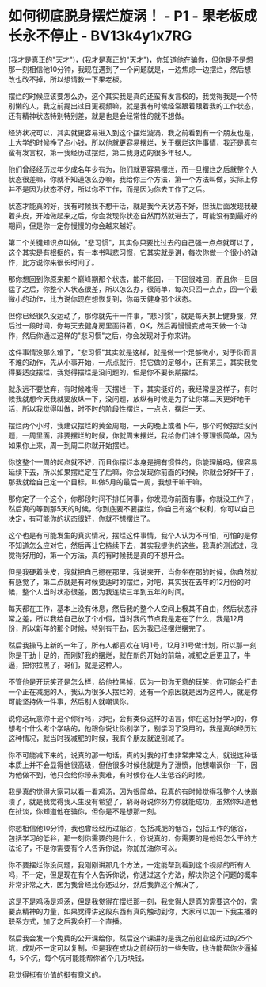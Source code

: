 # 如何彻底脱身摆烂旋涡！ - P1 - 果老板成长永不停止 - BV13k4y1x7RG

(我才是真正的"天才")，(我才是真正的"天才")，你知道他在骗你，但你是不是想那一刻相信他10分钟，我现在遇到了一个问题就是，一边焦虑一边摆烂，然后想改也改不掉，所以想请教一下果老板。

摆烂的时候应该要怎么办，这个其实我是真的还蛮有发言权的，我觉得我是一个特别懒的人，我之前提出过日更视频嘛，就是我有时候经常跟着跟着我的工作状态，还有精神状态特别特别差，就是也是会经常性的就不想做。

经济状况可以，其实就更容易进入到这个摆烂漩涡，我之前看到有一个朋友也是，上大学的时候挣了点小钱，所以他就更容易摆烂，关于摆烂这件事情，我还是真有蛮有发言权，第一我经历过摆烂，第二我身边的很多年轻人。

他们曾经经历过年少成名年少有为，他们就更容易摆烂，而一旦摆烂之后就整个人状态很差嘛，你就不知道怎么办嘛，我给你三个方法，第一个方法叫做，实际上你并不是因为状态不好，所以你不工作，而是因为你去工作了之后。

状态才能真的好，我有时候我不想干活，就是我今天状态不好，但我后面发现我硬着头皮，开始做起来之后，你会发现你状态自然而然就进去了，可能没有到最好的期间，但是你一定你慢慢的你会越来越好。

第二个关键知识点叫做，"悲习惯"，其实你只要比过去的自己强一点点就可以了，这个其实是有根据的，有一本书叫悲习惯，它其实就是讲，每次你做一个很小的动作，比方说你来很长时间了。

那你想回到你原来那个巅峰期那个状态，能不能回，一下回很难回，而且你一旦回猛了之后，你整个人状态很差，所以怎么办，很简单，每次只回一点点，回一个最微小的动作，比方说你现在想恢复到，你每天健身那个状态。

但你已经很久没运动了，那你就先干一件事，"悲习惯"，就是每天换上健身服，然后过一段时间，你每天去健身房里面待着，OK，然后再慢慢变成每天做一个动作，然后你通过这样的"悲习惯"之后，你会发现对于你来讲。

这件事情没那么难了，"悲习惯"其实就是这样，就是做一个足够微小，对于你而言不难的动作，先从小事开始，一点点就行，把它做的足够小，还有第三，其实我觉得要适度摆烂，我觉得摆烂是没问题的，但是你不要长期摆烂。

就永远不要放弃，有时候难得一天摆烂一下，其实挺好的，我经常是这样子，有时候我就想今天我就要放纵一下，没问题，放纵有时候是为了让你第二天更好地干活，所以我觉得叫做，时不时的阶段性摆烂，一点点，摆烂一天。

摆烂两个小时，我建议摆烂的黄金周期，一天的晚上或者下午，那个时候摆烂没问题，一周里面，非要摆烂的时候，你就周末摆烂，我给你们讲个原理很简单，因为如果你上来，周一到周二你就开始摆烂。

你这整个一周的起点就不好，而且你摆烂本身是拥有惯性的，你能理解吗，很容易延续下去，所以如果摆烂定在了后嘛，你会发现你前面的时候，你就会好好干了，那我就给自己定一个目标，叫做5月的最后一周，我想干嘛干嘛。

那你定了一个这个，你那段时间不排任何事，你发现你前面有事，你就没工作了，然后真的等到那5天的时候，你到底要不要摆烂，你自己有这个权利，你可以自己决定，有可能你的状态很好，你就不想摆烂了。

这个也是有可能发生的真实情况，摆烂这件事情，我个人认为不可怕，可怕的是你不知道怎么应对它，然后再让它持续下去，其实我提供的这些，我真的测试过，我觉得好用的，第一个方法，真的有时候我是真的不想开会。

但是我硬着头皮，我就把自己摁在那里，我说来开，当你坐在那的时候，你自然就有感觉了，第二点就是有时候要适时的摆烂，对吧，其实我在去年的12月份的时候，整个人当时状态很差，因为我连续三年到五年的时间。

每天都在工作，基本上没有休息，然后我的整个人空间上极其不自由，然后状态非常之差，所以我给自己放了个小假，当时我的节点我是定在了什么，我是12月份，所以新年的那个时候，特别有干劲，因为我已经摆烂摆完了。

然后我操马上新的一年了，所有人都喜欢在1月1号，12月31号做计划，所以那一刻你是干劲十足的，而刚好我的摆烂，就在新的开始的前端，减肥之后更丑了，牛逼，把你拉黑了，哥们，就是这种人。

不管他是开玩笑还是怎么样，给他拉黑掉，因为一句你无意的玩笑，你可能会打击一个正在减肥的人，我认为很多人摆烂的，还有一个原因就是因为这种人，就是你可能坚持做一件事，然后别人就嘲讽你。

说你这玩意你干这个你行吗，对吧，会有类似这样的语言，你在这好好学习的，你想考个什么考个学啥的，他跟你说让你别学了，别学习了没用的，我是真的经历过这种情况，就当时我减肥的时候，我有个朋友就说别减了。

你不可能减下来的，说真的那一句话，真的对我的打击非常非常之大，就说这种话本质上并不会显得他很高级，但他很多时候他就是为了泄愤，他想嘲讽你一下，因为他做不到，他只会给你带来责难，有时候你在人生低谷的时候。

我是真的觉得大家可以看一看鸡汤，因为很简单，我真的有时候觉得我整个人快崩溃了，就是我觉得我人生没有希望了，窮哥哥说你努力你就能成功，虽然你知道他在扯淡，你知道他在骗你，但你是不是想那一刻。

你想相信他10分钟，我也曾经经历过低谷，包括减肥的低谷，包括工作的低谷，包括学习的低谷，那一刻你需要的是什么，你说真的，你需要的是他妈怎么干的方法论了，不是你需要有个人告诉你说，你加加油你可以。

你不要摆烂你没问题，我刚刚讲那几个方法，一定能帮到看到这个视频的所有人吗，不一定，但是现在有个人告诉你说，你通过这个方法，解决你这个问题的概率非常非常之大，因为我曾经比你还过分，然后我靠这个解决了。

这是不是鸡汤是鸡汤，但是我觉得在摆烂那一刻，我觉得人是真的需要这个的，需要点精神的力量，如果觉得讲这段东西有真的触动到你，大家可以加一下我主播的联系方式，加了之后我会打一个直播。

然后我会发一个免费的公开课给你，然后这个课讲的是我之前创业经历过的25个坑，成功不一定可以复制，但是我在成功之前经历的一些失败，也许能帮你少逼掉4，5个坑，每个坑可能能帮你省个几万块钱。

我觉得挺有价值的挺有意义的。